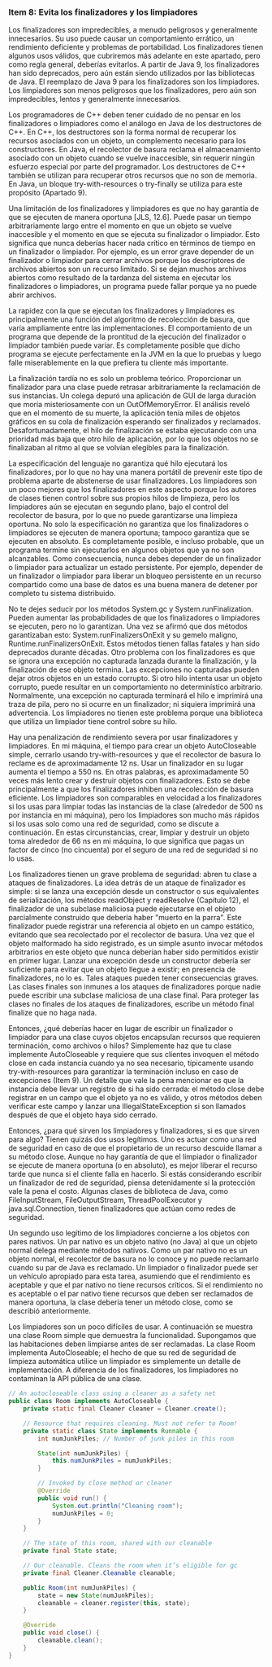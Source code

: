 ### Item 8: Evita los finalizadores y los limpiadores

Los finalizadores son impredecibles, a menudo peligrosos y generalmente innecesarios. Su uso puede causar un comportamiento errático, un rendimiento deficiente y problemas de portabilidad. Los finalizadores tienen algunos usos válidos, que cubriremos más adelante en este apartado, pero como regla general, deberías evitarlos. A partir de Java 9, los finalizadores han sido deprecados, pero aún están siendo utilizados por las bibliotecas de Java. El reemplazo de Java 9 para los finalizadores son los limpiadores. Los limpiadores son menos peligrosos que los finalizadores, pero aún son impredecibles, lentos y generalmente innecesarios.

Los programadores de C++ deben tener cuidado de no pensar en los finalizadores o limpiadores como el análogo en Java de los destructores de C++. En C++, los destructores son la forma normal de recuperar los recursos asociados con un objeto, un complemento necesario para los constructores. En Java, el recolector de basura reclama el almacenamiento asociado con un objeto cuando se vuelve inaccesible, sin requerir ningún esfuerzo especial por parte del programador. Los destructores de C++ también se utilizan para recuperar otros recursos que no son de memoria. En Java, un bloque try-with-resources o try-finally se utiliza para este propósito (Apartado 9).

Una limitación de los finalizadores y limpiadores es que no hay garantía de que se ejecuten de manera oportuna [JLS, 12.6]. Puede pasar un tiempo arbitrariamente largo entre el momento en que un objeto se vuelve inaccesible y el momento en que se ejecuta su finalizador o limpiador. Esto significa que nunca deberías hacer nada crítico en términos de tiempo en un finalizador o limpiador. Por ejemplo, es un error grave depender de un finalizador o limpiador para cerrar archivos porque los descriptores de archivos abiertos son un recurso limitado. Si se dejan muchos archivos abiertos como resultado de la tardanza del sistema en ejecutar los finalizadores o limpiadores, un programa puede fallar porque ya no puede abrir archivos.

La rapidez con la que se ejecutan los finalizadores y limpiadores es principalmente una función del algoritmo de recolección de basura, que varía ampliamente entre las implementaciones. El comportamiento de un programa que depende de la prontitud de la ejecución del finalizador o limpiador también puede variar. Es completamente posible que dicho programa se ejecute perfectamente en la JVM en la que lo pruebas y luego falle miserablemente en la que prefiera tu cliente más importante.

La finalización tardía no es solo un problema teórico. Proporcionar un finalizador para una clase puede retrasar arbitrariamente la reclamación de sus instancias. Un colega depuró una aplicación de GUI de larga duración que moría misteriosamente con un OutOfMemoryError. El análisis reveló que en el momento de su muerte, la aplicación tenía miles de objetos gráficos en su cola de finalización esperando ser finalizados y reclamados. Desafortunadamente, el hilo de finalización se estaba ejecutando con una prioridad más baja que otro hilo de aplicación, por lo que los objetos no se finalizaban al ritmo al que se volvían elegibles para la finalización.

La especificación del lenguaje no garantiza qué hilo ejecutará los finalizadores, por lo que no hay una manera portátil de prevenir este tipo de problema aparte de abstenerse de usar finalizadores. Los limpiadores son un poco mejores que los finalizadores en este aspecto porque los autores de clases tienen control sobre sus propios hilos de limpieza, pero los limpiadores aún se ejecutan en segundo plano, bajo el control del recolector de basura, por lo que no puede garantizarse una limpieza oportuna. No solo la especificación no garantiza que los finalizadores o limpiadores se ejecuten de manera oportuna; tampoco garantiza que se ejecuten en absoluto. Es completamente posible, e incluso probable, que un programa termine sin ejecutarlos en algunos objetos que ya no son alcanzables. Como consecuencia, nunca debes depender de un finalizador o limpiador para actualizar un estado persistente. Por ejemplo, depender de un finalizador o limpiador para liberar un bloqueo persistente en un recurso compartido como una base de datos es una buena manera de detener por completo tu sistema distribuido.

No te dejes seducir por los métodos System.gc y System.runFinalization. Pueden aumentar las probabilidades de que los finalizadores o limpiadores se ejecuten, pero no lo garantizan. Una vez se afirmó que dos métodos garantizaban esto: System.runFinalizersOnExit y su gemelo maligno, Runtime.runFinalizersOnExit. Estos métodos tienen fallas fatales y han sido deprecados durante décadas. Otro problema con los finalizadores es que se ignora una excepción no capturada lanzada durante la finalización, y la finalización de ese objeto termina. Las excepciones no capturadas pueden dejar otros objetos en un estado corrupto. Si otro hilo intenta usar un objeto corrupto, puede resultar en un comportamiento no determinístico arbitrario. Normalmente, una excepción no capturada terminará el hilo e imprimirá una traza de pila, pero no si ocurre en un finalizador; ni siquiera imprimirá una advertencia. Los limpiadores no tienen este problema porque una biblioteca que utiliza un limpiador tiene control sobre su hilo.

Hay una penalización de rendimiento severa por usar finalizadores y limpiadores. En mi máquina, el tiempo para crear un objeto AutoCloseable simple, cerrarlo usando try-with-resources y que el recolector de basura lo reclame es de aproximadamente 12 ns. Usar un finalizador en su lugar aumenta el tiempo a 550 ns. En otras palabras, es aproximadamente 50 veces más lento crear y destruir objetos con finalizadores. Esto se debe principalmente a que los finalizadores inhiben una recolección de basura eficiente. Los limpiadores son comparables en velocidad a los finalizadores si los usas para limpiar todas las instancias de la clase (alrededor de 500 ns por instancia en mi máquina), pero los limpiadores son mucho más rápidos si los usas solo como una red de seguridad, como se discute a continuación. En estas circunstancias, crear, limpiar y destruir un objeto toma alrededor de 66 ns en mi máquina, lo que significa que pagas un factor de cinco (no cincuenta) por el seguro de una red de seguridad si no lo usas.

Los finalizadores tienen un grave problema de seguridad: abren tu clase a ataques de finalizadores. La idea detrás de un ataque de finalizador es simple: si se lanza una excepción desde un constructor o sus equivalentes de serialización, los métodos readObject y readResolve (Capítulo 12), el finalizador de una subclase maliciosa puede ejecutarse en el objeto parcialmente construido que debería haber "muerto en la parra". Este finalizador puede registrar una referencia al objeto en un campo estático, evitando que sea recolectado por el recolector de basura. Una vez que el objeto malformado ha sido registrado, es un simple asunto invocar métodos arbitrarios en este objeto que nunca deberían haber sido permitidos existir en primer lugar. Lanzar una excepción desde un constructor debería ser suficiente para evitar que un objeto llegue a existir; en presencia de finalizadores, no lo es. Tales ataques pueden tener consecuencias graves. Las clases finales son inmunes a los ataques de finalizadores porque nadie puede escribir una subclase maliciosa de una clase final. Para proteger las clases no finales de los ataques de finalizadores, escribe un método final finalize que no haga nada.

Entonces, ¿qué deberías hacer en lugar de escribir un finalizador o limpiador para una clase cuyos objetos encapsulan recursos que requieren terminación, como archivos o hilos? Simplemente haz que tu clase implemente AutoCloseable y requiere que sus clientes invoquen el método close en cada instancia cuando ya no sea necesario, típicamente usando try-with-resources para garantizar la terminación incluso en caso de excepciones (Item 9). Un detalle que vale la pena mencionar es que la instancia debe llevar un registro de si ha sido cerrada: el método close debe registrar en un campo que el objeto ya no es válido, y otros métodos deben verificar este campo y lanzar una IllegalStateException si son llamados después de que el objeto haya sido cerrado.

Entonces, ¿para qué sirven los limpiadores y finalizadores, si es que sirven para algo? Tienen quizás dos usos legítimos. Uno es actuar como una red de seguridad en caso de que el propietario de un recurso descuide llamar a su método close. Aunque no hay garantía de que el limpiador o finalizador se ejecute de manera oportuna (o en absoluto), es mejor liberar el recurso tarde que nunca si el cliente falla en hacerlo. Si estás considerando escribir un finalizador de red de seguridad, piensa detenidamente si la protección vale la pena el costo. Algunas clases de biblioteca de Java, como FileInputStream, FileOutputStream, ThreadPoolExecutor y java.sql.Connection, tienen finalizadores que actúan como redes de seguridad.

Un segundo uso legítimo de los limpiadores concierne a los objetos con pares nativos. Un par nativo es un objeto nativo (no Java) al que un objeto normal delega mediante métodos nativos. Como un par nativo no es un objeto normal, el recolector de basura no lo conoce y no puede reclamarlo cuando su par de Java es reclamado. Un limpiador o finalizador puede ser un vehículo apropiado para esta tarea, asumiendo que el rendimiento es aceptable y que el par nativo no tiene recursos críticos. Si el rendimiento no es aceptable o el par nativo tiene recursos que deben ser reclamados de manera oportuna, la clase debería tener un método close, como se describió anteriormente.


Los limpiadores son un poco difíciles de usar. A continuación se muestra una clase Room simple que demuestra la funcionalidad. Supongamos que las habitaciones deben limpiarse antes de ser reclamadas. La clase Room implementa AutoCloseable; el hecho de que su red de seguridad de limpieza automática utilice un limpiador es simplemente un detalle de implementación. A diferencia de los finalizadores, los limpiadores no contaminan la API pública de una clase.

```java
// An autocloseable class using a cleaner as a safety net
public class Room implements AutoCloseable {
    private static final Cleaner cleaner = Cleaner.create();

    // Resource that requires cleaning. Must not refer to Room!
    private static class State implements Runnable {
        int numJunkPiles; // Number of junk piles in this room

        State(int numJunkPiles) {
            this.numJunkPiles = numJunkPiles;
        }

        // Invoked by close method or cleaner
        @Override
        public void run() {
            System.out.println("Cleaning room");
            numJunkPiles = 0;
        }
    }

    // The state of this room, shared with our cleanable
    private final State state;

    // Our cleanable. Cleans the room when it’s eligible for gc
    private final Cleaner.Cleanable cleanable;

    public Room(int numJunkPiles) {
        state = new State(numJunkPiles);
        cleanable = cleaner.register(this, state);
    }

    @Override
    public void close() {
        cleanable.clean();
    }
}

```